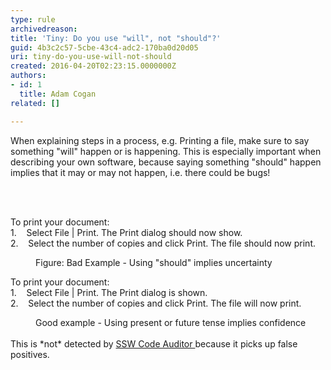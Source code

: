```yaml
---
type: rule
archivedreason: 
title: 'Tiny: Do you use "will", not "should"?'
guid: 4b3c2c57-5cbe-43c4-adc2-170ba0d20d05
uri: tiny-do-you-use-will-not-should
created: 2016-04-20T02:23:15.0000000Z
authors:
- id: 1
  title: Adam Cogan
related: []

---
```



<p>​When explaining steps in a process, e.g. Printing a file, make sure to say something &quot;will&quot; happen or is happening. This is especially important when describing your own software, because saying something &quot;should&quot; happen implies that it may or may not happen, i.e. there could be bugs!</p>
<br><excerpt class='endintro'></excerpt><br>
<p class="ssw15-rteElement-GreyBox">​To print your document&#58;<br>1.&#160;&#160;&#160; Select&#160;File | Print. The Print dialog should now show.<br>2.&#160;&#160;&#160; Select the number of copies and click&#160;Print. The file should now print.</p><dd class="ssw15-rteElement-FigureBad">Figure&#58; Bad Example - Using &quot;should&quot; implies uncertainty</dd><p class="ssw15-rteElement-GreyBox">To print your document&#58;<br>1.&#160;&#160;&#160; Select&#160;File | Print. The Print dialog is shown.<br>2.&#160;&#160;&#160; Select the number of copies and click&#160;Print. The file will now print.​</p><dd class="ssw15-rteElement-FigureGood">Good example - Using present or future tense implies confidence</dd><br>This is *not* detected by&#160;<a href="https&#58;//www.ssw.com.au/ssw/CodeAuditor/">SSW Code Auditor&#160;​</a>because it picks up false positives.​


